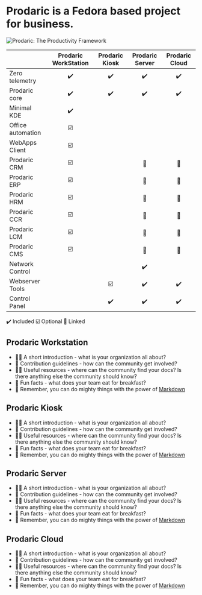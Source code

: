 # Prodaric is a Fedora based project for business.

![Prodaric: The Productivity Framework](https://prodaric.com/images/splash.png)

|  | Prodaric WorkStation | Prodaric Kiosk | Prodaric Server | Prodaric Cloud |
|---	|:-:	|:-:	|:-:	|:-:	|
|  Zero telemetry 	|  :heavy_check_mark: 	|  :heavy_check_mark: 	|  :heavy_check_mark: 	|  :heavy_check_mark: 	|
|  Prodaric core 	|  :heavy_check_mark: 	|  :heavy_check_mark: 	|  :heavy_check_mark: 	|  :heavy_check_mark: 	|
|  Minimal KDE 	|  :heavy_check_mark: 	|   	|   	|   	|
|  Office automation	| :ballot_box_with_check:	|   	|   	|   	|
|  WebApps Client 	|  :ballot_box_with_check:	|   	|   	|   	|
|  Prodaric CRM	| :ballot_box_with_check:	|   	| :link:	| :link:	|
|  Prodaric ERP	| :ballot_box_with_check:	|   	| :link:	| :link:	|
|  Prodaric HRM	| :ballot_box_with_check:	|   	| :link:	| :link:	|
|  Prodaric CCR	| :ballot_box_with_check:	|   	| :link:	| :link:	|
|  Prodaric LCM	| :ballot_box_with_check:	|   	| :link:	| :link:	|
|  Prodaric CMS	| :ballot_box_with_check:	|   	| :link:	| :link:	|
|  Network Control	|   	|   	| :heavy_check_mark:	|   	|
| Webserver Tools	|   	| :ballot_box_with_check:	| :heavy_check_mark:	| :heavy_check_mark: |
| Control Panel	|   	| :heavy_check_mark:	| :heavy_check_mark:	| :heavy_check_mark: |

:heavy_check_mark: Included
:ballot_box_with_check:	Optional
:link: Linked

## Prodaric Workstation

- 🙋‍♀️ A short introduction - what is your organization all about?
- 🌈 Contribution guidelines - how can the community get involved?
- 👩‍💻 Useful resources - where can the community find your docs? Is there anything else the community should know?
- 🍿 Fun facts - what does your team eat for breakfast?
- 🧙 Remember, you can do mighty things with the power of [Markdown](https://docs.github.com/github/writing-on-github/getting-started-with-writing-and-formatting-on-github/basic-writing-and-formatting-syntax)

 ## Prodaric Kiosk

- 🙋‍♀️ A short introduction - what is your organization all about?
- 🌈 Contribution guidelines - how can the community get involved?
- 👩‍💻 Useful resources - where can the community find your docs? Is there anything else the community should know?
- 🍿 Fun facts - what does your team eat for breakfast?
- 🧙 Remember, you can do mighty things with the power of [Markdown](https://docs.github.com/github/writing-on-github/getting-started-with-writing-and-formatting-on-github/basic-writing-and-formatting-syntax)

 ## Prodaric Server

- 🙋‍♀️ A short introduction - what is your organization all about?
- 🌈 Contribution guidelines - how can the community get involved?
- 👩‍💻 Useful resources - where can the community find your docs? Is there anything else the community should know?
- 🍿 Fun facts - what does your team eat for breakfast?
- 🧙 Remember, you can do mighty things with the power of [Markdown](https://docs.github.com/github/writing-on-github/getting-started-with-writing-and-formatting-on-github/basic-writing-and-formatting-syntax)

 ## Prodaric Cloud

- 🙋‍♀️ A short introduction - what is your organization all about?
- 🌈 Contribution guidelines - how can the community get involved?
- 👩‍💻 Useful resources - where can the community find your docs? Is there anything else the community should know?
- 🍿 Fun facts - what does your team eat for breakfast?
- 🧙 Remember, you can do mighty things with the power of [Markdown](https://docs.github.com/github/writing-on-github/getting-started-with-writing-and-formatting-on-github/basic-writing-and-formatting-syntax)

